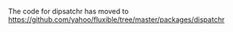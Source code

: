 The code for dipsatchr has moved to https://github.com/yahoo/fluxible/tree/master/packages/dispatchr

